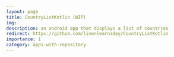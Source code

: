 ```yaml
---
layout: page
title: CountryListKotlin (WIP)
img:
description: an android app that displays a list of countries
redirect: https://github.com/livenlearnaday/CountryListKotlin
importance: 1
category: apps-with-repository
---
```

